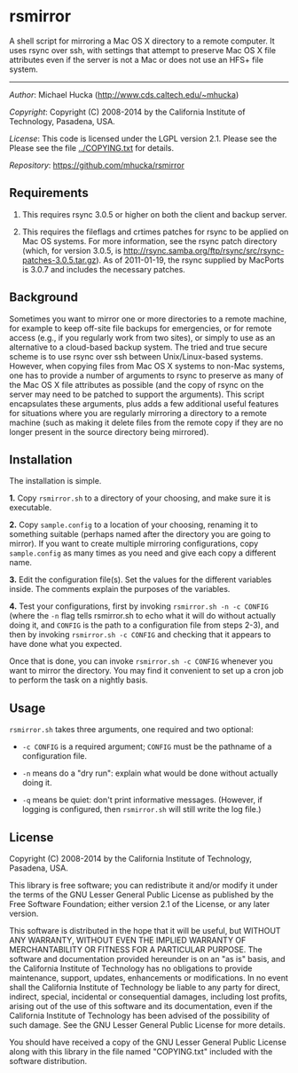 rsmirror
========

A shell script for mirroring a Mac OS X directory to a remote computer.  It uses rsync over ssh, with settings that attempt to preserve Mac OS X file attributes even if the server is not a Mac or does not use an HFS+ file system.

----
*Author*: Michael Hucka (http://www.cds.caltech.edu/~mhucka)

*Copyright*: Copyright (C) 2008-2014 by the California Institute of Technology, Pasadena, USA.

*License*: This code is licensed under the LGPL version 2.1.  Please see the Please see the file [../COPYING.txt](https://raw.github.com/mhucka/rsmirror/master/COPYING.txt) for details.

*Repository*: https://github.com/mhucka/rsmirror


Requirements
------------

1. This requires rsync 3.0.5 or higher on both the client and backup server.

2. This requires the fileflags and crtimes patches for rsync to be applied on Mac OS systems.  For more information, see the rsync patch directory (which, for version 3.0.5, is http://rsync.samba.org/ftp/rsync/src/rsync-patches-3.0.5.tar.gz).  As of 2011-01-19, the rsync supplied by MacPorts is 3.0.7 and includes the necessary patches.


Background
----------

Sometimes you want to mirror one or more directories to a remote machine, for example to keep off-site file backups for emergencies, or for remote access (e.g., if you regularly work from two sites), or simply to use as an alternative to a cloud-based backup system.  The tried and true secure scheme is to use rsync over ssh between Unix/Linux-based systems.  However, when copying files from Mac OS X systems to non-Mac systems, one has to provide a number of arguments to rsync to preserve as many of the Mac OS X file attributes as possible (and the copy of rsync on the server may need to be patched to support the arguments).  This script encapsulates these arguments, plus adds a few additional useful features for situations where you are regularly mirroring a directory to a remote machine (such as making it delete files from the remote copy if they are no longer present in the source directory being mirrored).


Installation
------------

The installation is simple.

**1.** Copy `rsmirror.sh` to a directory of your choosing, and make sure it is executable.

**2.** Copy `sample.config` to a location of your choosing, renaming it to something suitable (perhaps named after the directory you are going to mirror).  If you want to create multiple mirroring configurations, copy `sample.config` as many times as you need and give each copy a different name.

**3.** Edit the configuration file(s).  Set the values for the different variables inside.  The comments explain the purposes of the variables.

**4.** Test your configurations, first by invoking `rsmirror.sh -n -c CONFIG` (where the `-n` flag tells rsmirror.sh to echo what it will do without actually doing it, and `CONFIG` is the path to a configuration file from steps 2-3), and then by invoking `rsmirror.sh -c CONFIG` and checking that it appears to have done what you expected.

Once that is done, you can invoke `rsmirror.sh -c CONFIG` whenever you want to mirror the directory.  You may find it convenient to set up a cron job to perform the task on a nightly basis.


Usage
-----

`rsmirror.sh` takes three arguments, one required and two optional:

* `-c CONFIG` is a required argument; `CONFIG` must be the pathname of a configuration file.

* `-n` means do a "dry run": explain what would be done without actually doing it.

* `-q` means be quiet: don't print informative messages.  (However, if logging is configured, then `rsmirror.sh` will still write the log file.)


License
-------

Copyright (C) 2008-2014 by the California Institute of Technology, Pasadena, USA.

This library is free software; you can redistribute it and/or modify it under the terms of the GNU Lesser General Public License as published by the Free Software Foundation; either version 2.1 of the License, or any later version.

This software is distributed in the hope that it will be useful, but WITHOUT ANY WARRANTY, WITHOUT EVEN THE IMPLIED WARRANTY OF MERCHANTABILITY OR FITNESS FOR A PARTICULAR PURPOSE.  The software and documentation provided hereunder is on an "as is" basis, and the California Institute of Technology has no obligations to provide maintenance, support, updates, enhancements or modifications.  In no event shall the California Institute of Technology be liable to any party for direct, indirect, special, incidental or consequential damages, including lost profits, arising out of the use of this software and its documentation, even if the California Institute of Technology has been advised of the possibility of such damage.  See the GNU Lesser General Public License for more details.

You should have received a copy of the GNU Lesser General Public License along with this library in the file named "COPYING.txt" included with the software distribution.
